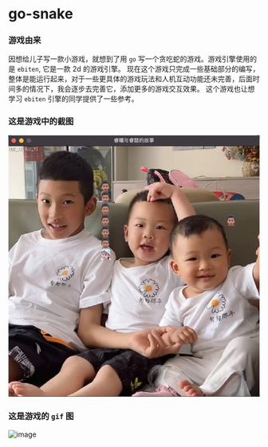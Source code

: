 # go-snake

### 游戏由来
因想给儿子写一款小游戏，就想到了用 `go` 写一个贪吃蛇的游戏。游戏引擎使用的是 `ebiten`, 它是一款 2d 的游戏引擎。
现在这个游戏只完成一些基础部分的编写，整体是能运行起来，对于一些更具体的游戏玩法和人机互动功能还未完善，后面时间多的情况下，我会逐步去完善它，添加更多的游戏交互效果。
这个游戏也让想学习 `ebiten` 引擎的同学提供了一些参考。

### 这是游戏中的截图
![image](https://github.com/AaronChengHao/go-snake/blob/master/assets/example.png)

### 这是游戏的 `gif` 图
![image](https://github.com/AaronChengHao/go-snake/blob/master/assets/example.gif)